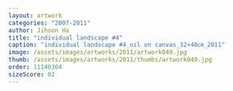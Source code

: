 ```yaml
---
layout: artwork
categories: "2007-2011"
author: Jihoon Ha
title: "individual landscape #4"
caption: "individual landscape #4_oil on canvas_32×40㎝_2011"
image: /assets/images/artworks/2011/artwork049.jpg
thumb: /assets/images/artworks/2011/thumbs/artwork049.jpg
order: 11140304
sizeScore: 02
---
```


